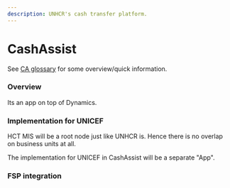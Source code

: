 ```yaml
---
description: UNHCR's cash transfer platform.
---
```


# CashAssist

See [CA glossary](../../introduction/glossary-terminology/cashassist.md) for some overview/quick information.

### Overview

Its an app on top of Dynamics.

### Implementation for UNICEF

HCT MIS will be a root node just like UNHCR is. Hence there is no overlap on business units at all.

The implementation for UNICEF in CashAssist will be a separate "App".

### FSP integration



